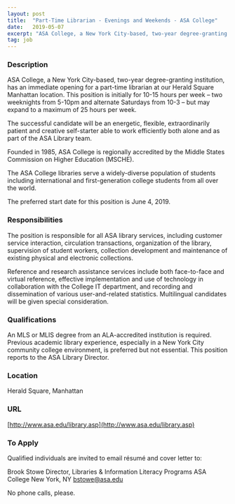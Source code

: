 ```yaml
---
layout: post
title:  "Part-Time Librarian - Evenings and Weekends - ASA College"
date:   2019-05-07
excerpt: "ASA College, a New York City-based, two-year degree-granting institution, has an immediate opening for a part-time librarian at our Herald Square Manhattan location. This position is initially for 10-15 hours per week – two weeknights from 5-10pm and alternate Saturdays from 10-3 – but may expand to a maximum of..."
tag: job
---
```


### Description   

ASA College, a New York City-based, two-year degree-granting institution, has an immediate opening for a part-time librarian at our Herald Square Manhattan location. This position is initially for 10-15 hours per week – two weeknights from 5-10pm and alternate Saturdays from 10-3 – but may expand to a maximum of 25 hours per week. 

The successful candidate will be an energetic, flexible, extraordinarily patient and creative self-starter able to work efficiently both alone and as part of the ASA Library team.

Founded in 1985, ASA College is regionally accredited by the Middle States Commission on Higher Education (MSCHE).

The ASA College libraries serve a widely-diverse population of students including international and first-generation college students from all over the world. 

The preferred start date for this position is June 4, 2019.


### Responsibilities   

The position is responsible for all ASA library services, including customer service interaction, circulation transactions, organization of the library, supervision of student workers, collection development and maintenance of existing physical and electronic collections. 

Reference and research assistance services include both face-to-face and virtual reference, effective implementation and use of technology in collaboration with the College IT department, and recording and dissemination of various user-and-related statistics. Multilingual candidates will be given special consideration. 


### Qualifications   

An MLS or MLIS degree from an ALA-accredited institution is required. Previous academic library experience, especially in a New York City community college environment, is preferred but not essential. This position reports to the ASA Library Director.




### Location   

Herald Square, Manhattan


### URL   

[http://www.asa.edu/library.asp](http://www.asa.edu/library.asp)

### To Apply   

Qualified individuals are invited to email résumé and cover letter to:
 
Brook Stowe
Director, Libraries & Information Literacy Programs
ASA College
New York, NY
bstowe@asa.edu

No phone calls, please. 






